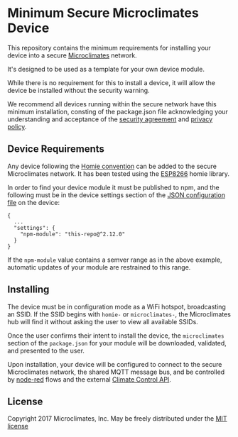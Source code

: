 Minimum Secure Microclimates Device
===================================

This repository contains the minimum requirements for installing your device
into a secure [Microclimates](https://www.microclimates.com) network.

It's designed to be used as a template for your own device module.

While there is no requirement for this to install a device, it will allow
the device be installed without the security warning.

We recommend all devices running within the secure network have this minimum installation, 
consting of the package.json file acknowledging your understanding and
acceptance of the [security agreement](https://www.microclimates.com/device-security-agreement)
and [privacy policy](https://www.microclimates.com/device-privacy-policy).

Device Requirements
-------------------

Any device following the [Homie convention](https://github.com/marvinroger/homie)
can be added to the secure Microclimates network. It has been tested using the [ESP8266](https://github.com/marvinroger/homie-esp8266) homie
library.

In order to find your device module it must be published to npm, and the following must be in the device settings section of the [JSON configuration file](https://homie-esp8266.readme.io/docs/json-configuration-file) on the device:

```
{
  ...
  "settings": {
    "npm-module": "this-repo@^2.12.0"
  }
}
```

If the `npm-module` value contains a semver range as in the above example, automatic updates of your module are restrained to this range.

Installing
----------

The device must be in configuration mode as a WiFi hotspot, broadcasting an SSID. If the SSID begins with `homie-` or `microclimates-`, the Microclimates hub will find it without asking the user to view all available SSIDs.

Once the user confirms their intent to install the device, the `microclimates` section of the `package.json` for your module will be downloaded, validated, and presented to the user. 

Upon installation, your device will be configured to connect to the secure Microclimates network, the shared MQTT message bus, and be controlled by [node-red](http://nodered.org/) flows and the external [Climate Control API](https://microclimates.com/api/v1/).

License
-------

Copyright 2017  Microclimates, Inc.
May be freely distributed under the [MIT license](https://opensource.org/licenses/MIT)

